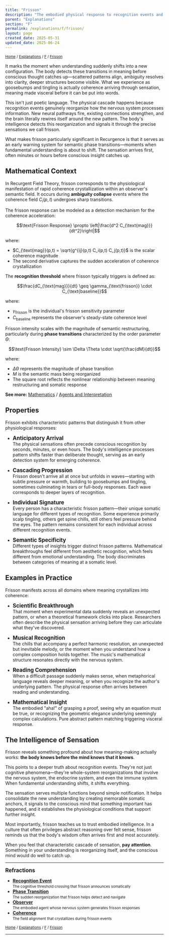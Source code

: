 ```yaml
---
title: "Frisson"
description: "The embodied physical response to recognition events and semantic phase transitions"
parent: "Explanations"
section: "F"
permalink: /explanations/f/frisson/
layout: page
created_date: 2025-05-31
updated_date: 2025-06-24
---
```


<small>[Home](/) / [Explanations](/explanations/) / [F](/explanations/f/) / <u>Frisson</u></small>

It marks the moment when understanding suddenly shifts into a new configuration. The body detects these transitions in meaning before conscious thought catches up—scattered patterns align, ambiguity resolves into clarity, deeper structures become visible. What we experience as goosebumps and tingling is actually coherence arriving through sensation, meaning made visceral before it can be put into words.

This isn't just poetic language. The physical cascade happens because recognition events genuinely reorganize how the nervous system processes information. New neural pathways fire, existing connections strengthen, and the brain literally rewires itself around the new pattern. The body's intelligence detects this reorganization and signals it through the precise sensations we call frisson.

What makes frisson particularly significant in Recurgence is that it serves as an early warning system for semantic phase transitions—moments when fundamental understanding is about to shift. The sensation arrives first, often minutes or hours before conscious insight catches up.

## Mathematical Context

In Recurgent Field Theory, frisson corresponds to the physiological manifestation of rapid coherence crystallization within an observer's semantic field. It occurs during **ambiguity collapse** events where the coherence field $C_i(p,t)$ undergoes sharp transitions.

The frisson response can be modeled as a detection mechanism for the coherence acceleration:

$$\text{Frisson Response} \propto \left|\frac{d^2 C_{\text{mag}}}{dt^2}\right|$$

where:
- $C_{\text{mag}}(p,t) = \sqrt{g^{ij}(p,t) C_i(p,t) C_j(p,t)}$ is the scalar coherence magnitude
- The second derivative captures the sudden acceleration of coherence crystallization

The **recognition threshold** where frisson typically triggers is defined as:

$$\frac{dC_{\text{mag}}}{dt} \geq \gamma_{\text{frisson}} \cdot C_{\text{baseline}}$$

where:
- $\gamma_{\text{frisson}}$ is the individual's frisson sensitivity parameter
- $C_{\text{baseline}}$ represents the observer's steady-state coherence level

Frisson intensity scales with the magnitude of semantic restructuring, particularly during **phase transitions** characterized by the order parameter $\Theta$:

$$\text{Frisson Intensity} \sim \Delta \Theta \cdot \sqrt{\frac{dM}{dt}}$$

where:
- $\Delta \Theta$ represents the magnitude of phase transition
- $M$ is the semantic mass being reorganized
- The square root reflects the nonlinear relationship between meaning restructuring and somatic response

**See more:** [Mathematics](/math/) / [Agents and Interpretation](/math/09-recurgent-field-equations/05-agents-and-interpretation/)

## Properties

Frisson exhibits characteristic patterns that distinguish it from other physiological responses:

- **<big>Anticipatory Arrival</big>**  
The physical sensations often precede conscious recognition by seconds, minutes, or even hours. The body's intelligence processes pattern shifts faster than deliberate thought, serving as an early detection system for emerging coherence.

- **<big>Cascading Progression</big>**  
Frisson doesn't arrive all at once but unfolds in waves—starting with subtle pressure or warmth, building to goosebumps and tingling, sometimes culminating in tears or full-body responses. Each wave corresponds to deeper layers of recognition.

- **<big>Individual Signature</big>**  
Every person has a characteristic frisson pattern—their unique somatic language for different types of recognition. Some experience primarily scalp tingling, others get spine chills, still others feel pressure behind the eyes. The pattern remains consistent for each individual across different recognition events.

- **<big>Semantic Specificity</big>**  
Different types of insights trigger distinct frisson patterns. Mathematical breakthroughs feel different from aesthetic recognition, which feels different from emotional understanding. The body discriminates between categories of meaning at a somatic level.

## Examples in Practice

Frisson manifests across all domains where meaning crystallizes into coherence:

- **<big>Scientific Breakthrough</big>**  
That moment when experimental data suddenly reveals an unexpected pattern, or when a theoretical framework clicks into place. Researchers often describe the physical sensation arriving before they can articulate what they've discovered.

- **<big>Musical Recognition</big>**  
The chills that accompany a perfect harmonic resolution, an unexpected but inevitable melody, or the moment when you understand how a complex composition holds together. The music's mathematical structure resonates directly with the nervous system.

- **<big>Reading Comprehension</big>**  
When a difficult passage suddenly makes sense, when metaphorical language reveals deeper meaning, or when you recognize the author's underlying pattern. The physical response often arrives between reading and understanding.

- **<big>Mathematical Insight</big>**  
The embodied "aha!" of grasping a proof, seeing why an equation must be true, or recognizing the geometric elegance underlying seemingly complex calculations. Pure abstract pattern matching triggering visceral response.

## The Intelligence of Sensation

Frisson reveals something profound about how meaning-making actually works: **the body knows before the mind knows that it knows**.

This points to a deeper truth about recognition events. They're not just cognitive phenomena—they're whole-system reorganizations that involve the nervous system, the endocrine system, and even the immune system. When fundamental understanding shifts, it shifts everything.

The sensation serves multiple functions beyond simple notification. It helps consolidate the new understanding by creating memorable somatic anchors, it signals to the conscious mind that something important has happened, and it establishes the physiological conditions that support further insight.

Most importantly, frisson teaches us to trust embodied intelligence. In a culture that often privileges abstract reasoning over felt sense, frisson reminds us that the body's wisdom often arrives first and most accurately.

When you feel that characteristic cascade of sensation, **pay attention**. Something in your understanding is reorganizing itself, and the conscious mind would do well to catch up.

---

**<big>Refractions</big>**

- **[Recognition Event](/explanations/r/recognition-event/)**  
  <small>The cognitive threshold crossing that frisson announces somatically</small>
- **[Phase Transition](/explanations/p/phase-transition/)**  
  <small>The sudden reorganization that frisson helps detect and navigate</small>
- **[Observer](/explanations/o/observer/)**  
  <small>The embodied agent whose nervous system generates frisson responses</small>
- **[Coherence](/explanations/c/coherence/)**  
  <small>The field alignment that crystallizes during frisson events</small>

<small>[Home](/) / [Explanations](/explanations/) / [F](/explanations/f/) / <u>Frisson</u></small>

--- 